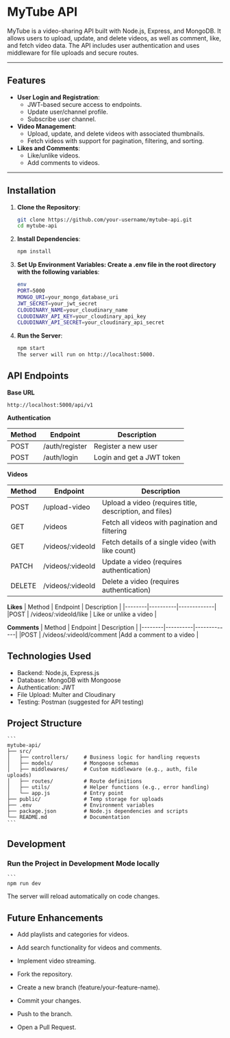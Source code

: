 # MyTube API

MyTube is a video-sharing API built with Node.js, Express, and MongoDB. It allows users to upload, update, and delete videos, as well as comment, like, and fetch video data. The API includes user authentication and uses middleware for file uploads and secure routes.

---

## Features

- **User Login and Registration**:
  - JWT-based secure access to endpoints.
  - Update user/channel profile.
  - Subscribe user channel.
- **Video Management**:
  - Upload, update, and delete videos with associated thumbnails.
  - Fetch videos with support for pagination, filtering, and sorting.
- **Likes and Comments**:
  - Like/unlike videos.
  - Add comments to videos.

---

## Installation

1. **Clone the Repository**:
     ```bash
     git clone https://github.com/your-username/mytube-api.git
     cd mytube-api
     
2. **Install Dependencies**:
    ```bash
    npm install

3. **Set Up Environment Variables: Create a .env file in the root directory with the following variables**:
    ```bash
    env
    PORT=5000
    MONGO_URI=your_mongo_database_uri
    JWT_SECRET=your_jwt_secret
    CLOUDINARY_NAME=your_cloudinary_name
    CLOUDINARY_API_KEY=your_cloudinary_api_key
    CLOUDINARY_API_SECRET=your_cloudinary_api_secret

4. **Run the Server**:

    ```bash
    npm start
    The server will run on http://localhost:5000.
    ```
## API Endpoints

**Base URL**

```
http://localhost:5000/api/v1
```

**Authentication**

| Method | Endpoint      | Description              |
|--------|---------------|--------------------------|
| POST   | /auth/register | Register a new user      |
| POST   | /auth/login    | Login and get a JWT token |

**Videos**

| Method | Endpoint	| Description |
|--------|----------|-------------|
|POST	| /upload-video	| Upload a video (requires title, description, and files) |
|GET	| /videos	| Fetch all videos with pagination and filtering |
|GET	| /videos/:videoId	| Fetch details of a single video (with like count) |
|PATCH	| /videos/:videoId	| Update a video (requires authentication) |
|DELETE	| /videos/:videoId	| Delete a video (requires authentication) |

**Likes**
| Method | Endpoint	| Description |
|--------|----------|-------------|
|POST	| /videos/:videoId/like |	Like or unlike a video |

**Comments**
| Method | Endpoint	| Description |
|--------|----------|-------------|
|POST	| /videos/:videoId/comment	|Add a comment to a video |

## Technologies Used
- Backend: Node.js, Express.js
- Database: MongoDB with Mongoose
- Authentication: JWT
- File Upload: Multer and Cloudinary
- Testing: Postman (suggested for API testing)

## Project Structure
    ```
    mytube-api/
    ├── src/
    │   ├── controllers/     # Business logic for handling requests
    │   ├── models/          # Mongoose schemas
    │   ├── middlewares/     # Custom middleware (e.g., auth, file uploads)
    │   ├── routes/          # Route definitions
    │   ├── utils/           # Helper functions (e.g., error handling)
    │   └── app.js           # Entry point
    ├── public/              # Temp storage for uploads
    ├── .env                 # Environment variables
    ├── package.json         # Node.js dependencies and scripts
    └── README.md            # Documentation
    ```
## Development

### Run the Project in Development Mode locally
    ```
    npm run dev
The server will reload automatically on code changes.

## Future Enhancements

- Add playlists and categories for videos.
- Add search functionality for videos and comments.
- Implement video streaming.

- Fork the repository.
- Create a new branch (feature/your-feature-name).
- Commit your changes.
- Push to the branch.
- Open a Pull Request.
